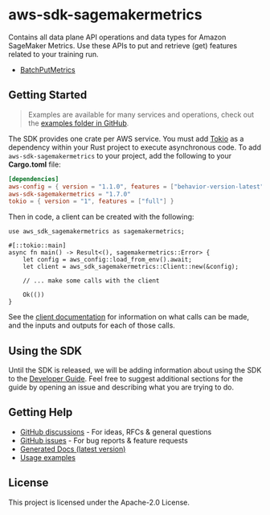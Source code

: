 # aws-sdk-sagemakermetrics

Contains all data plane API operations and data types for Amazon SageMaker Metrics. Use these APIs to put and retrieve (get) features related to your training run.
  - [BatchPutMetrics](https://docs.aws.amazon.com/sagemaker/latest/APIReference/API_metrics_BatchPutMetrics.html)

## Getting Started

> Examples are available for many services and operations, check out the
> [examples folder in GitHub](https://github.com/awslabs/aws-sdk-rust/tree/main/examples).

The SDK provides one crate per AWS service. You must add [Tokio](https://crates.io/crates/tokio)
as a dependency within your Rust project to execute asynchronous code. To add `aws-sdk-sagemakermetrics` to
your project, add the following to your **Cargo.toml** file:

```toml
[dependencies]
aws-config = { version = "1.1.0", features = ["behavior-version-latest"] }
aws-sdk-sagemakermetrics = "1.7.0"
tokio = { version = "1", features = ["full"] }
```

Then in code, a client can be created with the following:

```rust,no_run
use aws_sdk_sagemakermetrics as sagemakermetrics;

#[::tokio::main]
async fn main() -> Result<(), sagemakermetrics::Error> {
    let config = aws_config::load_from_env().await;
    let client = aws_sdk_sagemakermetrics::Client::new(&config);

    // ... make some calls with the client

    Ok(())
}
```

See the [client documentation](https://docs.rs/aws-sdk-sagemakermetrics/latest/aws_sdk_sagemakermetrics/client/struct.Client.html)
for information on what calls can be made, and the inputs and outputs for each of those calls.

## Using the SDK

Until the SDK is released, we will be adding information about using the SDK to the
[Developer Guide](https://docs.aws.amazon.com/sdk-for-rust/latest/dg/welcome.html). Feel free to suggest
additional sections for the guide by opening an issue and describing what you are trying to do.

## Getting Help

* [GitHub discussions](https://github.com/awslabs/aws-sdk-rust/discussions) - For ideas, RFCs & general questions
* [GitHub issues](https://github.com/awslabs/aws-sdk-rust/issues/new/choose) - For bug reports & feature requests
* [Generated Docs (latest version)](https://awslabs.github.io/aws-sdk-rust/)
* [Usage examples](https://github.com/awslabs/aws-sdk-rust/tree/main/examples)

## License

This project is licensed under the Apache-2.0 License.

